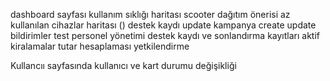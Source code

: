 dashboard sayfası
kullanım sıklığı haritası
scooter dağıtım önerisi
az kullanılan cihazlar haritası ()
destek kaydı update
kampanya create update
bildirimler test
personel yönetimi destek kaydı ve sonlandırma kayıtları 
aktif kiralamalar tutar hesaplaması
yetkilendirme

Kullancıı sayfasında kullanıcı ve kart durumu değişikliği